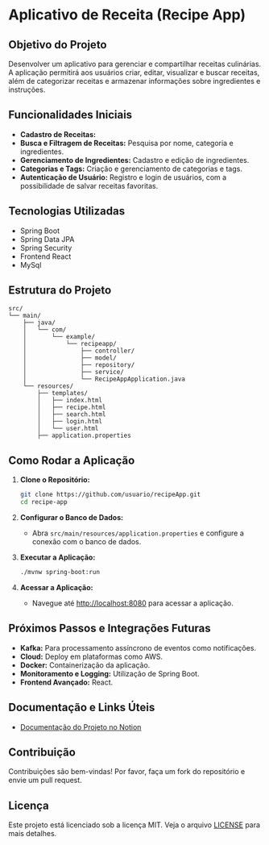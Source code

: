 # Aplicativo de Receita (Recipe App)

## **Objetivo do Projeto**

Desenvolver um aplicativo para gerenciar e compartilhar receitas culinárias. A aplicação permitirá aos usuários criar, editar, visualizar e buscar receitas, além de categorizar receitas e armazenar informações sobre ingredientes e instruções.

## **Funcionalidades Iniciais**

- **Cadastro de Receitas:** 
- **Busca e Filtragem de Receitas:** Pesquisa por nome, categoria e ingredientes.
- **Gerenciamento de Ingredientes:** Cadastro e edição de ingredientes.
- **Categorias e Tags:** Criação e gerenciamento de categorias e tags.
- **Autenticação de Usuário:** Registro e login de usuários, com a possibilidade de salvar receitas favoritas.

## **Tecnologias Utilizadas**

- Spring Boot
- Spring Data JPA
- Spring Security
- Frontend React
- MySql

## **Estrutura do Projeto**

```
src/
└── main/
    ├── java/
    │   └── com/
    │       └── example/
    │           └── recipeapp/
    │               ├── controller/
    │               ├── model/
    │               ├── repository/
    │               ├── service/
    │               └── RecipeAppApplication.java
    └── resources/
        ├── templates/
        │   ├── index.html
        │   ├── recipe.html
        │   ├── search.html
        │   ├── login.html
        │   └── user.html
        ├── application.properties
```

## **Como Rodar a Aplicação**

1. **Clone o Repositório:**
   ```bash
   git clone https://github.com/usuario/recipeApp.git
   cd recipe-app
   ```

2. **Configurar o Banco de Dados:**
   - Abra `src/main/resources/application.properties` e configure a conexão com o banco de dados.

3. **Executar a Aplicação:**
   ```bash
   ./mvnw spring-boot:run
   ```

4. **Acessar a Aplicação:**
   - Navegue até [http://localhost:8080](http://localhost:8080) para acessar a aplicação.

## **Próximos Passos e Integrações Futuras**

- **Kafka:** Para processamento assíncrono de eventos como notificações.
- **Cloud:** Deploy em plataformas como AWS.
- **Docker:** Containerização da aplicação.
- **Monitoramento e Logging:** Utilização de Spring Boot.
- **Frontend Avançado:** React.

## **Documentação e Links Úteis**

- [Documentação do Projeto no Notion](https://www.notion.so/Aplicativo-de-Receita-Recipe-App-e14bfc75f3184fc480013784d9601d13?showMoveTo=true&saveParent=true)

## **Contribuição**

Contribuições são bem-vindas! Por favor, faça um fork do repositório e envie um pull request.

## **Licença**

Este projeto está licenciado sob a licença MIT. Veja o arquivo [LICENSE](LICENSE) para mais detalhes.
